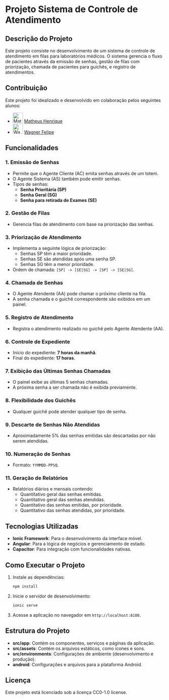 # Projeto Sistema de Controle de Atendimento

## Descrição do Projeto

Este projeto consiste no desenvolvimento de um sistema de controle de atendimento em filas para laboratórios médicos. O sistema gerencia o fluxo de pacientes através da emissão de senhas, gestão de filas com priorização, chamada de pacientes para guichês, e registro de atendimentos.

## Contribuição
Este projeto foi idealizado e desenvolvido em colaboração pelos seguintes alunos:

- <img src="https://github.com/matheushenrique6.png" alt="Matheus da Silva" width="32" height="32"> [Matheus Henrique](https://github.com/matheushenrique6)
- <img src="https://github.com/wagnerfgomes.png" alt="Wagner Felipe" width="32" height="32"> [Wagner Felipe](https://github.com/wagnerfgomes)

## Funcionalidades

### 1. Emissão de Senhas

- Permite que o Agente Cliente (AC) emita senhas através de um totem.
- O Agente Sistema (AS) também pode emitir senhas.
- Tipos de senhas:
  - **Senha Prioritária (SP)**
  - **Senha Geral (SG)**
  - **Senha para retirada de Exames (SE)**

### 2. Gestão de Filas

- Gerencia filas de atendimento com base na priorização das senhas.

### 3. Priorização de Atendimento

- Implementa a seguinte lógica de priorização:
  - Senhas SP têm a maior prioridade.
  - Senhas SE são atendidas após uma senha SP.
  - Senhas SG têm a menor prioridade.
- Ordem de chamada: `[SP] -> [SE|SG] -> [SP] -> [SE|SG]`.

### 4. Chamada de Senhas

- O Agente Atendente (AA) pode chamar o próximo cliente na fila.
- A senha chamada e o guichê correspondente são exibidos em um painel.

### 5. Registro de Atendimento

- Registra o atendimento realizado no guichê pelo Agente Atendente (AA).

### 6. Controle de Expediente

- Início do expediente: **7 horas da manhã**.
- Final do expediente: **17 horas**.

### 7. Exibição das Últimas Senhas Chamadas

- O painel exibe as últimas 5 senhas chamadas.
- A próxima senha a ser chamada não é exibida previamente.

### 8. Flexibilidade dos Guichês

- Qualquer guichê pode atender qualquer tipo de senha.

### 9. Descarte de Senhas Não Atendidas

- Aproximadamente 5% das senhas emitidas são descartadas por não serem atendidas.

### 10. Numeração de Senhas

- Formato: `YYMMDD-PPSQ`.

### 11. Geração de Relatórios
- Relatórios diários e mensais contendo:
  - Quantitativo geral das senhas emitidas.
  - Quantitativo geral das senhas atendidas.
  - Quantitativo das senhas emitidas, por prioridade.
  - Quantitativo das senhas atendidas, por prioridade.

## Tecnologias Utilizadas

- **Ionic Framework**: Para o desenvolvimento da interface móvel.
- **Angular**: Para a lógica de negócios e gerenciamento de estado.
- **Capacitor**: Para integração com funcionalidades nativas.

## Como Executar o Projeto

1. Instale as dependências:
   ```bash
   npm install
   ```
2. Inicie o servidor de desenvolvimento:
   ```bash
   ionic serve
   ```
3. Acesse a aplicação no navegador em `http://localhost:8100`.

## Estrutura do Projeto

- **src/app**: Contém os componentes, serviços e páginas da aplicação.
- **src/assets**: Contém os arquivos estáticos, como ícones e sons.
- **src/environments**: Configurações de ambiente (desenvolvimento e produção).
- **android**: Configurações e arquivos para a plataforma Android.

## Licença

Este projeto está licenciado sob a licença CC0-1.0 license.
